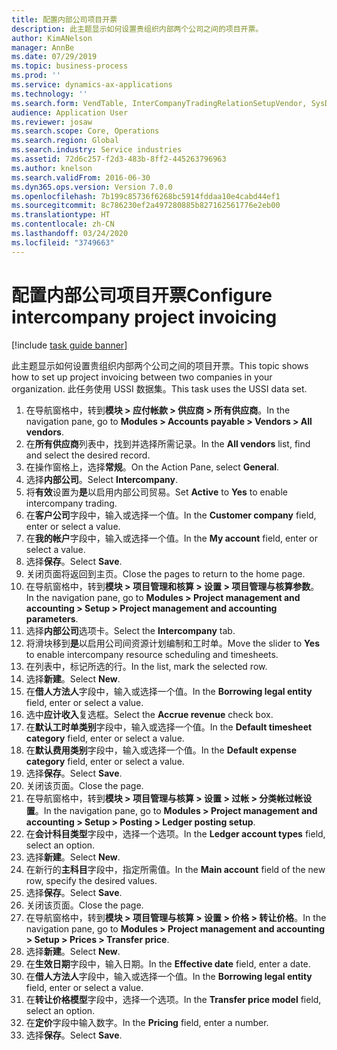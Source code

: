 ```yaml
---
title: 配置内部公司项目开票
description: 此主题显示如何设置贵组织内部两个公司之间的项目开票。
author: KimANelson
manager: AnnBe
ms.date: 07/29/2019
ms.topic: business-process
ms.prod: ''
ms.service: dynamics-ax-applications
ms.technology: ''
ms.search.form: VendTable, InterCompanyTradingRelationSetupVendor, SysDataAreaSelectLookup, ProjParameters, ProjPosting, ProjTransferPrice
audience: Application User
ms.reviewer: josaw
ms.search.scope: Core, Operations
ms.search.region: Global
ms.search.industry: Service industries
ms.assetid: 72d6c257-f2d3-483b-8ff2-445263796963
ms.author: knelson
ms.search.validFrom: 2016-06-30
ms.dyn365.ops.version: Version 7.0.0
ms.openlocfilehash: 7b199c85736f6268bc5914fddaa10e4cabd44ef1
ms.sourcegitcommit: 8c786230ef2a497280885b827162561776e2eb00
ms.translationtype: HT
ms.contentlocale: zh-CN
ms.lasthandoff: 03/24/2020
ms.locfileid: "3749663"
---
```

# <a name="configure-intercompany-project-invoicing"></a><span data-ttu-id="f80a3-103">配置内部公司项目开票</span><span class="sxs-lookup"><span data-stu-id="f80a3-103">Configure intercompany project invoicing</span></span>

[!include [task guide banner](../../includes/task-guide-banner.md)]

<span data-ttu-id="f80a3-104">此主题显示如何设置贵组织内部两个公司之间的项目开票。</span><span class="sxs-lookup"><span data-stu-id="f80a3-104">This topic shows how to set up project invoicing between two companies in your organization.</span></span> <span data-ttu-id="f80a3-105">此任务使用 USSI 数据集。</span><span class="sxs-lookup"><span data-stu-id="f80a3-105">This task uses the USSI data set.</span></span>

1. <span data-ttu-id="f80a3-106">在导航窗格中，转到**模块 > 应付帐款 > 供应商 > 所有供应商**。</span><span class="sxs-lookup"><span data-stu-id="f80a3-106">In the navigation pane, go to **Modules > Accounts payable > Vendors > All vendors**.</span></span>
2. <span data-ttu-id="f80a3-107">在**所有供应商**列表中，找到并选择所需记录。</span><span class="sxs-lookup"><span data-stu-id="f80a3-107">In the **All vendors** list, find and select the desired record.</span></span>
3. <span data-ttu-id="f80a3-108">在操作窗格上，选择**常规**。</span><span class="sxs-lookup"><span data-stu-id="f80a3-108">On the Action Pane, select **General**.</span></span>
4. <span data-ttu-id="f80a3-109">选择**内部公司**。</span><span class="sxs-lookup"><span data-stu-id="f80a3-109">Select **Intercompany**.</span></span>
5. <span data-ttu-id="f80a3-110">将**有效**设置为**是**以启用内部公司贸易。</span><span class="sxs-lookup"><span data-stu-id="f80a3-110">Set **Active** to **Yes** to enable intercompany trading.</span></span>
6. <span data-ttu-id="f80a3-111">在**客户公司**字段中，输入或选择一个值。</span><span class="sxs-lookup"><span data-stu-id="f80a3-111">In the **Customer company** field, enter or select a value.</span></span>
7. <span data-ttu-id="f80a3-112">在**我的帐户**字段中，输入或选择一个值。</span><span class="sxs-lookup"><span data-stu-id="f80a3-112">In the **My account** field, enter or select a value.</span></span>
8. <span data-ttu-id="f80a3-113">选择**保存**。</span><span class="sxs-lookup"><span data-stu-id="f80a3-113">Select **Save**.</span></span>
9. <span data-ttu-id="f80a3-114">关闭页面将返回到主页。</span><span class="sxs-lookup"><span data-stu-id="f80a3-114">Close the pages to return to the home page.</span></span>
10. <span data-ttu-id="f80a3-115">在导航窗格中，转到**模块 > 项目管理和核算 > 设置 > 项目管理与核算参数**。</span><span class="sxs-lookup"><span data-stu-id="f80a3-115">In the navigation pane, go to **Modules > Project management and accounting > Setup > Project management and accounting parameters**.</span></span>
11. <span data-ttu-id="f80a3-116">选择**内部公司**选项卡。</span><span class="sxs-lookup"><span data-stu-id="f80a3-116">Select the **Intercompany** tab.</span></span>
12. <span data-ttu-id="f80a3-117">将滑块移到**是**以启用公司间资源计划编制和工时单。</span><span class="sxs-lookup"><span data-stu-id="f80a3-117">Move the slider to **Yes** to enable intercompany resource scheduling and timesheets.</span></span>
13. <span data-ttu-id="f80a3-118">在列表中，标记所选的行。</span><span class="sxs-lookup"><span data-stu-id="f80a3-118">In the list, mark the selected row.</span></span>
14. <span data-ttu-id="f80a3-119">选择**新建**。</span><span class="sxs-lookup"><span data-stu-id="f80a3-119">Select **New**.</span></span>
15. <span data-ttu-id="f80a3-120">在**借人方法人**字段中，输入或选择一个值。</span><span class="sxs-lookup"><span data-stu-id="f80a3-120">In the **Borrowing legal entity** field, enter or select a value.</span></span>
16. <span data-ttu-id="f80a3-121">选中**应计收入**复选框。</span><span class="sxs-lookup"><span data-stu-id="f80a3-121">Select the **Accrue revenue** check box.</span></span>
17. <span data-ttu-id="f80a3-122">在**默认工时单类别**字段中，输入或选择一个值。</span><span class="sxs-lookup"><span data-stu-id="f80a3-122">In the **Default timesheet category** field, enter or select a value.</span></span>
18. <span data-ttu-id="f80a3-123">在**默认费用类别**字段中，输入或选择一个值。</span><span class="sxs-lookup"><span data-stu-id="f80a3-123">In the **Default expense category** field, enter or select a value.</span></span>
19. <span data-ttu-id="f80a3-124">选择**保存**。</span><span class="sxs-lookup"><span data-stu-id="f80a3-124">Select **Save**.</span></span>
20. <span data-ttu-id="f80a3-125">关闭该页面。</span><span class="sxs-lookup"><span data-stu-id="f80a3-125">Close the page.</span></span>
21. <span data-ttu-id="f80a3-126">在导航窗格中，转到**模块 > 项目管理与核算 > 设置 > 过帐 > 分类帐过帐设置**。</span><span class="sxs-lookup"><span data-stu-id="f80a3-126">In the navigation pane, go to **Modules > Project management and accounting > Setup > Posting > Ledger posting setup**.</span></span>
22. <span data-ttu-id="f80a3-127">在**会计科目类型**字段中，选择一个选项。</span><span class="sxs-lookup"><span data-stu-id="f80a3-127">In the **Ledger account types** field, select an option.</span></span>
23. <span data-ttu-id="f80a3-128">选择**新建**。</span><span class="sxs-lookup"><span data-stu-id="f80a3-128">Select **New**.</span></span>
24. <span data-ttu-id="f80a3-129">在新行的**主科目**字段中，指定所需值。</span><span class="sxs-lookup"><span data-stu-id="f80a3-129">In the **Main account** field of the new row, specify the desired values.</span></span>
25. <span data-ttu-id="f80a3-130">选择**保存**。</span><span class="sxs-lookup"><span data-stu-id="f80a3-130">Select **Save**.</span></span>
26. <span data-ttu-id="f80a3-131">关闭该页面。</span><span class="sxs-lookup"><span data-stu-id="f80a3-131">Close the page.</span></span>
27. <span data-ttu-id="f80a3-132">在导航窗格中，转到**模块 > 项目管理与核算 > 设置 > 价格 > 转让价格**。</span><span class="sxs-lookup"><span data-stu-id="f80a3-132">In the navigation pane, go to **Modules > Project management and accounting > Setup > Prices > Transfer price**.</span></span>
28. <span data-ttu-id="f80a3-133">选择**新建**。</span><span class="sxs-lookup"><span data-stu-id="f80a3-133">Select **New**.</span></span>
29. <span data-ttu-id="f80a3-134">在**生效日期**字段中，输入日期。</span><span class="sxs-lookup"><span data-stu-id="f80a3-134">In the **Effective date** field, enter a date.</span></span>
30. <span data-ttu-id="f80a3-135">在**借人方法人**字段中，输入或选择一个值。</span><span class="sxs-lookup"><span data-stu-id="f80a3-135">In the **Borrowing legal entity** field, enter or select a value.</span></span>
31. <span data-ttu-id="f80a3-136">在**转让价格模型**字段中，选择一个选项。</span><span class="sxs-lookup"><span data-stu-id="f80a3-136">In the **Transfer price model** field, select an option.</span></span>
32. <span data-ttu-id="f80a3-137">在**定价**字段中输入数字。</span><span class="sxs-lookup"><span data-stu-id="f80a3-137">In the **Pricing** field, enter a number.</span></span>
33. <span data-ttu-id="f80a3-138">选择**保存**。</span><span class="sxs-lookup"><span data-stu-id="f80a3-138">Select **Save**.</span></span>

